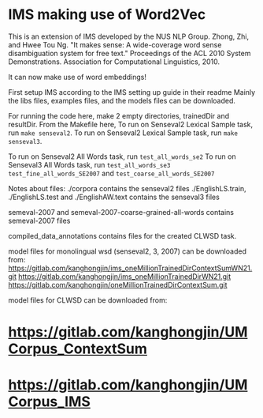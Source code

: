 IMS making use of Word2Vec
=========================

This is an extension of IMS developed by the NUS NLP Group.
Zhong, Zhi, and Hwee Tou Ng. "It makes sense: A wide-coverage word sense disambiguation system for free text." Proceedings of the ACL 2010 System Demonstrations. Association for Computational Linguistics, 2010.

It can now make use of word embeddings!

First setup IMS according to the IMS setting up guide in their readme
Mainly the libs files, examples files, and the models files can be downloaded.

For running the code here, make 2 empty directories, trainedDir and resultDir.
From the Makefile here,
To run on Senseval2 Lexical Sample task, run `make senseval2`.
To run on Senseval2 Lexical Sample task, run `make senseval3`.

To run on Senseval2 All Words task, run `test_all_words_se2`
To run on Senseval3 All Words task, run `test_all_words_se3`
`test_fine_all_words_SE2007` and `test_coarse_all_words_SE2007`



Notes about files:
./corpora contains the senseval2 files
./EnglishLS.train, ./EnglishLS.test and ./EnglishAW.text contains the senseval3 files

semeval-2007 and semeval-2007-coarse-grained-all-words contains semeval-2007 files

compiled_data_annotations contains files for the created CLWSD task. 

model files for monolingual wsd (senseval2, 3, 2007) can be downloaded from:
https://gitlab.com/kanghongjin/ims_oneMillionTrainedDirContextSumWN21.git 
https://gitlab.com/kanghongjin/ims_oneMillionTrainedDirWN21.git
https://gitlab.com/kanghongjin/oneMillionTrainedDirContextSum.git 

model files for CLWSD can be downloaded from:
# https://gitlab.com/kanghongjin/UMCorpus_ContextSum
# https://gitlab.com/kanghongjin/UMCorpus_IMS


